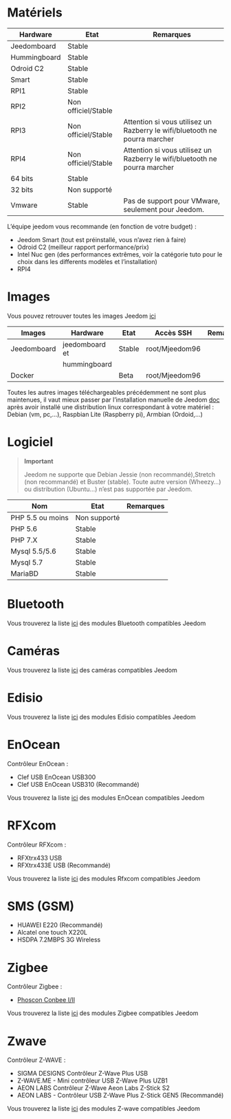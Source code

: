 # Matériels

Hardware | Etat | Remarques
--- | --- | ---
Jeedomboard             | Stable                  |
Hummingboard            | Stable                  |
Odroid C2               | Stable                  |                          
Smart                   | Stable                  |                          
RPI1                    | Stable                  |                          
RPI2                    | Non officiel/Stable     |                          
RPI3                    | Non officiel/Stable     | Attention si vous utilisez un Razberry le wifi/bluetooth ne pourra marcher
RPI4                    | Non officiel/Stable     | Attention si vous utilisez un Razberry le wifi/bluetooth ne pourra marcher
64 bits                 | Stable                  |                          
32 bits                 | Non supporté            |                          
Vmware                  | Stable                  | Pas de support pour VMware, seulement pour Jeedom.

L’équipe jeedom vous recommande (en fonction de votre budget) :

- Jeedom Smart (tout est préinstallé, vous n’avez rien à faire)
- Odroid C2 (meilleur rapport performance/prix)
- Intel Nuc gen (des performances extrêmes, voir la catégorie tuto pour le choix dans les differents modèles et l’installation)
- RPI4

#  Images

Vous pouvez retrouver toutes les images Jeedom [ici](https://images.jeedom.com/)

| Images         | Hardware       | Etat           | Accès SSH      | Remarques      |
|----------------|----------------|----------------|----------------|----------------|
| Jeedomboard    | jeedomboard et | Stable         | root/Mjeedom96 |                |
|                | hummingboard   |                |                |                |
| Docker         |                | Beta           | root/Mjeedom96 |                |


Toutes les autres images téléchargeables précédemment ne sont plus maintenues, il vaut mieux passer par l’installation manuelle de Jeedom [doc](https://doc.jeedom.com/fr_FR/installation/index) après avoir installé une distribution linux correspondant à votre matériel : Debian (vm, pc,…​), Raspbian Lite (Raspberry pi), Armbian (Ordoid,…​)

#  Logiciel

> **Important**
>
> Jeedom ne supporte que Debian Jessie (non recommandé),Stretch (non recommandé) et Buster (stable). Toute autre version (Wheezy…​) ou distribution (Ubuntu…​) n’est pas supportée par Jeedom.

| Nom                     | Etat                    | Remarques                |
|-------------------------|-------------------------|--------------------------|
| PHP 5.5 ou moins        | Non supporté            |                          |
| PHP 5.6                 | Stable                  |                          |
| PHP 7.X                 | Stable                  |                          |
| Mysql 5.5/5.6           | Stable                  |                          |
| Mysql 5.7               | Stable                  |                          |
| MariaBD                 | Stable                  |                          |


# Bluetooth

Vous trouverez la liste [ici](https://doc.jeedom.com/fr_FR/blea/equipement.compatible) des modules Bluetooth compatibles Jeedom

# Caméras

Vous trouverez la liste [ici](https://doc.jeedom.com/fr_FR/camera/equipement.compatible) des caméras compatibles Jeedom

# Edisio

Vous trouverez la liste [ici](https://doc.jeedom.com/fr_FR/edisio/equipement.compatible) des modules Edisio compatibles Jeedom

# EnOcean

Contrôleur EnOcean :

-   Clef USB EnOcean USB300
-   Clef USB EnOcean USB310 (Recommandé)

Vous trouverez la liste [ici](https://doc.jeedom.com/fr_FR/enocean/equipement.compatible) des modules EnOcean compatibles Jeedom

# RFXcom

Contrôleur RFXcom :

-   RFXtrx433 USB
-   RFXtrx433E USB (Recommandé)

Vous trouverez la liste [ici](https://doc.jeedom.com/fr_FR/rfxcom/equipement.compatible) des modules Rfxcom compatibles Jeedom

# SMS (GSM)

-   HUAWEI E220 (Recommandé)
-   Alcatel one touch X220L
-   HSDPA 7.2MBPS 3G Wireless

# Zigbee

Contrôleur Zigbee :

- [Phoscon Conbee I/II](http://bit.ly/2n4VyWc)

Vous trouverez la liste [ici](https://phoscon.de/en/conbee/compatible) des modules Zigbee compatibles Jeedom

# Zwave

Contrôleur Z-WAVE :

-   SIGMA DESIGNS Contrôleur Z-Wave Plus USB
-   Z-WAVE.ME - Mini contrôleur USB Z-Wave Plus UZB1
-   AEON LABS Contrôleur Z-Wave Aeon Labs Z-Stick S2
-   AEON LABS - Contrôleur USB Z-Wave Plus Z-Stick GEN5 (Recommandé)

Vous trouverez la liste [ici](https://doc.jeedom.com/fr_FR/zwave/equipement.compatible) des modules Z-wave compatibles Jeedom
